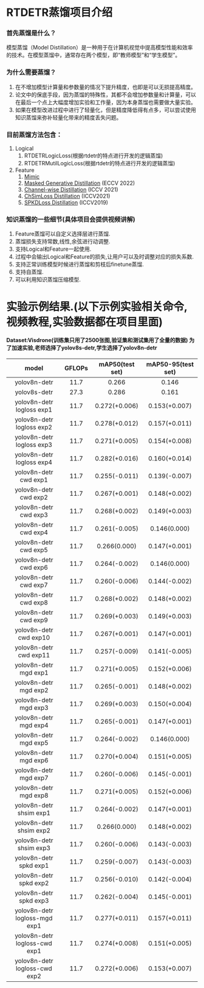 # RTDETR蒸馏项目介绍

### 首先蒸馏是什么？  
模型蒸馏（Model Distillation）是一种用于在计算机视觉中提高模型性能和效率的技术。在模型蒸馏中，通常存在两个模型，即“教师模型”和“学生模型”。

### 为什么需要蒸馏？  
1. 在不增加模型计算量和参数量的情况下提升精度，也即是可以无损提高精度。
2. 论文中的保底手段，因为蒸馏的特殊性，其都不会增加参数量和计算量，可以在最后一个点上大幅度增加实验和工作量，因为本身蒸馏也需要做大量实验。
3. 如果在模型改进过程中进行了轻量化，但是精度降低得有点多，可以尝试使用知识蒸馏来弥补轻量化带来的精度丢失问题。

### 目前蒸馏方法包含：
1. Logical
    1. RTDETRLogicLoss(根据rtdetr的特点进行开发的逻辑蒸馏)
    2. RTDETRMutilLogicLoss(根据rtdetr的特点进行开发的逻辑蒸馏)
2. Feature
    1. [Mimic](https://openaccess.thecvf.com/content_cvpr_2017/papers/Li_Mimicking_Very_Efficient_CVPR_2017_paper.pdf)
    2. [Masked Generative Distillation](https://link.zhihu.com/?target=https%3A//arxiv.org/pdf/2205.01529.pdf) (ECCV 2022)
    3. [Channel-wise Distillation](https://arxiv.org/pdf/2011.13256.pdf) (ICCV 2021)
    4. [ChSimLoss Distillation](https://openaccess.thecvf.com/content/ICCV2021/html/Liu_Exploring_Inter-Channel_Correlation_for_Diversity-Preserved_Knowledge_Distillation_ICCV_2021_paper.html) (ICCV2021)
    5. [SPKDLoss Distillation](https://arxiv.org/pdf/1907.09682.pdf) (ICCV2019)

### 知识蒸馏的一些细节(具体项目会提供视频讲解)
1. Feature蒸馏可以自定义选择层进行蒸馏.
2. 蒸馏损失支持常数,线性,余弦进行动调整.
3. 支持Logical和Feature一起使用.
4. 过程中会输出Logical和Feature的损失,让用户可以及时调整对应的损失系数.
5. 支持正常训练模型时候进行蒸馏和剪枝后finetune蒸馏.
6. 支持自蒸馏.
7. 可以利用知识蒸馏压缩模型.

# 实验示例结果.(以下示例实验相关命令,视频教程,实验数据都在项目里面)
#### Dataset:Visdrone(训练集只用了2500张图,验证集和测试集用了全量的数据) 为了加速实验,老师选择了yolov8s-detr,学生选择了yolov8n-detr

| model | GFLOPs | mAP50(test set) | mAP50-95(test set) |
| :----: | :----: | :----: | :----: |
| yolov8n-detr | 11.7 | 0.266 | 0.146 |
| yolov8s-detr | 27.3 | 0.286 | 0.161 |
| yolov8n-detr logloss exp1 | 11.7 | 0.272(+0.006) | 0.153(+0.007) |
| yolov8n-detr logloss exp2 | 11.7 | 0.278(+0.012) | 0.157(+0.011) |
| yolov8n-detr logloss exp3 | 11.7 | 0.271(+0.005) | 0.154(+0.008) |
| yolov8n-detr logloss exp4 | 11.7 | 0.282(+0.016) | 0.160(+0.014) |
| yolov8n-detr cwd exp1 | 11.7 | 0.255(-0.011) | 0.139(-0.007) |
| yolov8n-detr cwd exp2 | 11.7 | 0.267(+0.001) | 0.148(+0.002) |
| yolov8n-detr cwd exp3 | 11.7 | 0.268(+0.002) | 0.149(+0.003) |
| yolov8n-detr cwd exp4 | 11.7 | 0.261(-0.005) | 0.146(0.000) |
| yolov8n-detr cwd exp5 | 11.7 | 0.266(0.000) | 0.147(+0.001) |
| yolov8n-detr cwd exp6 | 11.7 | 0.264(-0.002) | 0.146(0.000) |
| yolov8n-detr cwd exp7 | 11.7 | 0.260(-0.006) | 0.144(-0.002) |
| yolov8n-detr cwd exp8 | 11.7 | 0.268(+0.002) | 0.148(+0.002) |
| yolov8n-detr cwd exp9 | 11.7 | 0.269(+0.003) | 0.149(+0.003) |
| yolov8n-detr cwd exp10 | 11.7 | 0.267(+0.001) | 0.147(+0.001) |
| yolov8n-detr cwd exp11 | 11.7 | 0.257(-0.009) | 0.141(-0.005) |
| yolov8n-detr mgd exp1 | 11.7 | 0.271(+0.005) | 0.152(+0.006) |
| yolov8n-detr mgd exp2 | 11.7 | 0.265(-0.001) | 0.148(+0.002) |
| yolov8n-detr mgd exp3 | 11.7 | 0.269(+0.003) | 0.150(+0.004) |
| yolov8n-detr mgd exp4 | 11.7 | 0.265(-0.001) | 0.147(+0.001) |
| yolov8n-detr mgd exp5 | 11.7 | 0.264(-0.002) | 0.146(0.000) |
| yolov8n-detr mgd exp6 | 11.7 | 0.270(+0.004) | 0.151(+0.005) |
| yolov8n-detr mgd exp7 | 11.7 | 0.260(-0.006) | 0.145(-0.001) |
| yolov8n-detr mgd exp8 | 11.7 | 0.271(+0.005) | 0.152(+0.006) |
| yolov8n-detr shsim exp1 | 11.7 | 0.264(-0.002) | 0.147(+0.001) |
| yolov8n-detr shsim exp2 | 11.7 | 0.266(0.000) | 0.148(+0.002) |
| yolov8n-detr shsim exp3 | 11.7 | 0.260(-0.006) | 0.143(-0.003) |
| yolov8n-detr spkd exp1 | 11.7 | 0.259(-0.007) | 0.143(-0.003) |
| yolov8n-detr spkd exp2 | 11.7 | 0.256(-0.010) | 0.142(-0.004) |
| yolov8n-detr spkd exp3 | 11.7 | 0.262(-0.004) | 0.145(-0.001) |
| yolov8n-detr logloss-mgd exp1 | 11.7 | 0.277(+0.011) | 0.157(+0.011) |
| yolov8n-detr logloss-cwd exp1 | 11.7 | 0.274(+0.008) | 0.151(+0.005) |
| yolov8n-detr logloss-cwd exp2 | 11.7 | 0.272(+0.006) | 0.153(+0.007) |